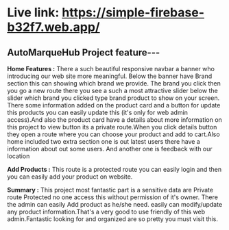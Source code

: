 # Live link: https://simple-firebase-b32f7.web.app/

## AutoMarqueHub Project feature---

**Home Features :** There a such beautiful responsive navbar a banner who introducing our web site more meaningful. Below the banner have Brand section this can showing which brand we provide. The brand you click then you go a new route there you see a such a most attractive slider below the slider which brand you clicked type brand product to show on your screen. There some information added on the product card and a button for update this products you can easily update this (it's only for web admin access).And also the product card have a details about more information on this project to view button its a private route.When you click details button they open a route where you can choose your product and add to cart.Also home included two extra section one is out latest users there have a information about out some users. And another one is feedback with our location

**Add Products :** This route is a protected route you can easily login and then you can easily add your product on website.

**Summary :** This project most fantastic part is a sensitive data are Private route Protected no one access this without permission of it's owner. There the admin can easily Add product as he/she need. easily can modify/update any product information.That's a very good to use friendly of this web admin.Fantastic looking for and organized are so pretty you must visit this.
